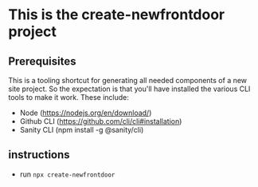 # This is the create-newfrontdoor project

## Prerequisites
This is a tooling shortcut for generating all needed components of a new site project. So the expectation is that you'll have installed the various CLI tools to make it work. These include:
- Node (https://nodejs.org/en/download/)
- Github CLI (https://github.com/cli/cli#installation)
- Sanity CLI (npm install -g @sanity/cli)


## instructions
- run `npx create-newfrontdoor`